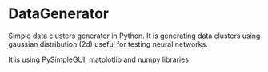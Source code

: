 # DataGenerator
Simple data clusters generator in Python.
It is generating data clusters using gaussian distribution (2d) useful for testing neural networks.

It is using PySimpleGUI, matplotlib and numpy libraries
